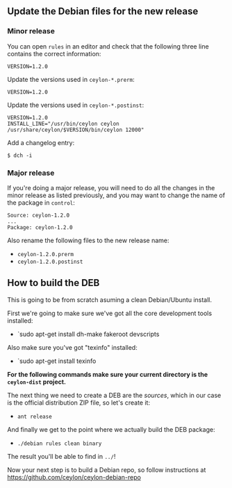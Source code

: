 ## Update the Debian files for the new release

### Minor release

You can open `rules` in an editor and check that the following three line contains the correct information:

```
VERSION=1.2.0
```

Update the versions used in `ceylon-*.prerm`:

```
VERSION=1.2.0
```

Update the versions used in `ceylon-*.postinst`:

```
VERSION=1.2.0
INSTALL_LINE="/usr/bin/ceylon ceylon /usr/share/ceylon/$VERSION/bin/ceylon 12000"
```

Add a changelog entry:

```
$ dch -i
```

### Major release

If you're doing a major release, you will need to do all the changes in the minor release 
as listed previously, and you may want to change the name of the package in `control`:

```
Source: ceylon-1.2.0
...
Package: ceylon-1.2.0
```

Also rename the following files to the new release name:

- `ceylon-1.2.0.prerm`
- `ceylon-1.2.0.postinst`

## How to build the DEB

This is going to be from scratch asuming a clean Debian/Ubuntu install.

First we're going to make sure we've got all the core development tools installed:

 - `sudo apt-get install dh-make fakeroot devscripts

Also make sure you've got "texinfo" installed:

 - `sudo apt-get install texinfo

**For the following commands make sure your current directory is the `ceylon-dist` project.**

The next thing we need to create a DEB are the *sources*, which in our case is the official distribution ZIP file, so let's create it:

 - `ant release`

And finally we get to the point where we actually build the DEB package:

 - `./debian rules clean binary`

The result you'll be able to find in `../`!

Now your next step is to build a Debian repo, so follow instructions at https://github.com/ceylon/ceylon-debian-repo
